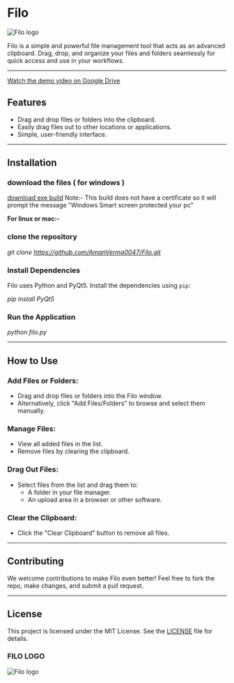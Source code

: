 # Filo
![Filo logo](icon.ico)

Filo is a simple and powerful file management tool that acts as an advanced clipboard. Drag, drop, and organize your files and folders seamlessly for quick access and use in your workflows.

---
[Watch the demo video on Google Drive](https://drive.google.com/file/d/1h1pU_vL0mxSk8xUuh6NMVcyYkNRzGeOu/view?usp=drive_link)

## Features

- Drag and drop files or folders into the clipboard.  
- Easily drag files out to other locations or applications.  
- Simple, user-friendly interface.  

---

## Installation

### download the files ( for windows )

[download exe build](https://drive.google.com/file/d/1jUL-pQMu7eMH1lo6P3UgTQF5cLcGliMC/view?usp=sharing)
Note:- This build does not have a certificate so it will prompt the message "Windows Smart screen protected your pc"

**For linux or mac:-**
### clone the repository 
_git clone https://github.com/AmanVerma0047/Filo.git_

### Install Dependencies

Filo uses Python and PyQt5. Install the dependencies using `pip`:

_pip install PyQt5_


### Run the Application

_python filo.py_


---

## How to Use

### Add Files or Folders:
- Drag and drop files or folders into the Filo window.  
- Alternatively, click "Add Files/Folders" to browse and select them manually.  

### Manage Files:
- View all added files in the list.  
- Remove files by clearing the clipboard.  

### Drag Out Files:
- Select files from the list and drag them to:  
  - A folder in your file manager.  
  - An upload area in a browser or other software.  

### Clear the Clipboard:
- Click the "Clear Clipboard" button to remove all files.  

---

## Contributing

We welcome contributions to make Filo even better! Feel free to fork the repo, make changes, and submit a pull request.

---

## License

This project is licensed under the MIT License. See the [LICENSE](LICENSE) file for details.

### FILO LOGO
![Filo logo](icon.ico)
